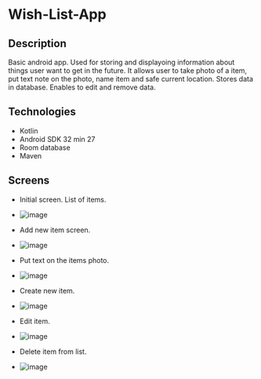 # Wish-List-App

## Description
Basic android app. Used for storing and displayoing information about things user want to get in the future. It allows user to take photo of a item, put text note on the photo, name item and safe current location. Stores data in database. Enables to edit and remove data.

## Technologies
- Kotlin
- Android SDK 32 min 27
- Room database
- Maven

## Screens

- Initial screen. List of items.
- ![image](https://user-images.githubusercontent.com/66681683/173342473-a7071eb0-8113-4406-8fee-778fbfe426ba.png)

- Add new item screen.
- ![image](https://user-images.githubusercontent.com/66681683/173342582-ee82d566-0bc4-4f3f-b6d9-4232c6b98de3.png)

- Put text on the items photo.
- ![image](https://user-images.githubusercontent.com/66681683/173342718-96372962-1b29-4f99-b232-27ea98166b9d.png)

- Create new item.
- ![image](https://user-images.githubusercontent.com/66681683/173342785-663e3b93-c9a0-4679-bf32-4cc44cc21fa9.png)

- Edit item.
- ![image](https://user-images.githubusercontent.com/66681683/173344809-cae0e48a-1af6-4090-aeda-a4fb6bff9b68.png)

- Delete item from list.
- ![image](https://user-images.githubusercontent.com/66681683/173342856-8930510e-1af3-430e-9717-8e533becb4ff.png)
